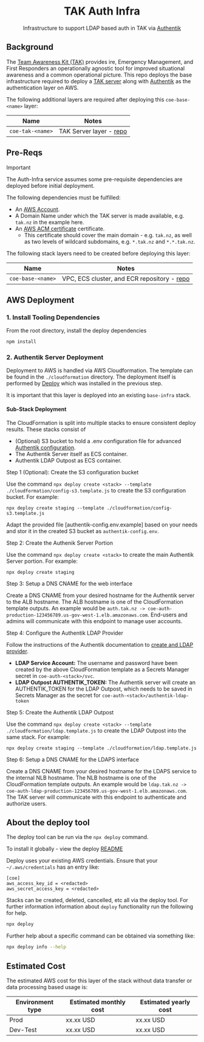 <h1 align=center>TAK Auth Infra</h1>

<p align=center>Infrastructure to support LDAP based auth in TAK via <a href="https://goauthentik.io/">Authentik</a></p>

## Background

The [Team Awareness Kit (TAK)](https://tak.gov/solutions/emergency) provides ire, Emergency Management, and First Responders an operationally agnostic tool for improved situational awareness and a common operational picture. 
This repo deploys the base infrastructure required to deploy a [TAK server](https://tak.gov/solutions/emergency) along with [Authentik](https://goauthentik.io/) as the authentication layer on AWS.

The following additional layers are required after deploying this `coe-base-<name>` layer:

| Name                  | Notes |
| --------------------- | ----- |
| `coe-tak-<name>`      | TAK Server layer - [repo](https://github.com/TAK-NZ/tak-infra)      |


## Pre-Reqs

> [!IMPORTANT]
> The Auth-Infra service assumes some pre-requisite dependencies are deployed before
> initial deployment.

The following dependencies must be fulfilled:
- An [AWS Account](https://signin.aws.amazon.com/signup?request_type=register).
- A Domain Name under which the TAK server is made available, e.g. `tak.nz` in the example here.
- An [AWS ACM certificate](https://docs.aws.amazon.com/acm/latest/userguide/gs.html) certificate.
  - This certificate should cover the main domain - e.g. `tak.nz`, as well as two levels of wildcard subdomains, e.g. `*.tak.nz` and `*.*.tak.nz`.

The following stack layers need to be created before deploying this layer:

| Name                  | Notes |
| --------------------- | ----- |
| `coe-base-<name>`      | VPC, ECS cluster, and ECR repository - [repo](https://github.com/TAK-NZ/base-infra)      |


## AWS Deployment

### 1. Install Tooling Dependencies

From the root directory, install the deploy dependencies

```sh
npm install
```

### 2. Authentik Server Deployment

Deployment to AWS is handled via AWS Cloudformation. The template can be found in the `./cloudformation`
directory. The deployment itself is performed by [Deploy](https://github.com/openaddresses/deploy) which
was installed in the previous step.

It is important that this layer is deployed into an existing `base-infra` stack.

#### Sub-Stack Deployment

The CloudFormation is split into multiple stacks to ensure consistent deploy results. These stacks consist of 
- (Optional) S3 bucket to hold a .env configuration file for advanced [Authentik configuration](https://docs.goauthentik.io/docs/install-config/configuration/). 
- The Authentik Server itself as ECS container.
- Authentik LDAP Outpost as ECS container.

Step 1 (Optional): Create the S3 configuration bucket

Use the command `npx deploy create <stack> --template ./cloudformation/config-s3.template.js` to create the S3 configuration bucket. For example: 
```
npx deploy create staging --template ./cloudformation/config-s3.template.js
```

Adapt the provided file [authentik-config.env.example] based on your needs and stor it in the created S3 bucket as `authentik-config.env`.


Step 2: Create the Authenik Server Portion

Use the command `npx deploy create <stack>` to create the main Authentik Server portion. For example: 

```
npx deploy create staging 
```

Step 3: Setup a DNS CNAME for the web interface

Create a DNS CNAME from your desired hostname for the Authentik server to the ALB hostname. The ALB hostname is one of the CloudFormation template outputs. An example would be `auth.tak.nz -> coe-auth-production-123456789.us-gov-west-1.elb.amazonaws.com`. End-users and admins will communicate with this endpoint to manage user accounts. 

Step 4: Configure the Authentik LDAP Provider

Follow the instructions of the Authentik documentation to [create and LDAP provider](https://docs.goauthentik.io/docs/add-secure-apps/providers/ldap/generic_setup). 

* **LDAP Service Account:** The username and password have been created by the above CloudFormation template as a Secrets Manager secret in `coe-auth-<stack>/svc`.
* **LDAP Outpost AUTHENTIK_TOKEN:** The Authentik server will create an AUTHENTIK_TOKEN for the LDAP Outpost, which needs to be saved in Secrets Manager as the secret for `coe-auth-<stack>/authentik-ldap-token`

Step 5: Create the Authentik LDAP Outpost

Use the command `npx deploy create <stack> --template ./cloudformation/ldap.template.js` to create the LDAP Outpost into the same stack. For example: 
```
npx deploy create staging --template ./cloudformation/ldap.template.js
```

Step 6: Setup a DNS CNAME for the LDAPS interface

Create a DNS CNAME from your desired hostname for the LDAPS service to the internal NLB hostname. The NLB hostname is one of the CloudFormation template outputs. An example would be `ldap.tak.nz -> coe-auth-ldap-production-123456789.us-gov-west-1.elb.amazonaws.com`. The TAK server will communicate with this endpoint to authenticate and authorize users. 

## About the deploy tool

The deploy tool can be run via the `npx deploy` command.

To install it globally - view the deploy [README](https://github.com/openaddresses/deploy)

Deploy uses your existing AWS credentials. Ensure that your `~/.aws/credentials` has an entry like:
 
```
[coe]
aws_access_key_id = <redacted>
aws_secret_access_key = <redacted>
```

Stacks can be created, deleted, cancelled, etc all via the deploy tool. For further information
information about `deploy` functionality run the following for help.
 
```sh
npx deploy
```
 
Further help about a specific command can be obtained via something like:

```sh
npx deploy info --help
```

## Estimated Cost

The estimated AWS cost for this layer of the stack without data transfer or data processing based usage is:

| Environment type      | Estimated monthly cost | Estimated yearly cost |
| --------------------- | ----- | ----- |
| Prod                  | xx.xx USD | xx.xx USD |
| Dev-Test              | xx.xx USD | xx.xx USD |